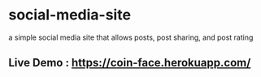 # social-media-site
a simple social media site that allows posts, post sharing, and post rating

## Live Demo : https://coin-face.herokuapp.com/
